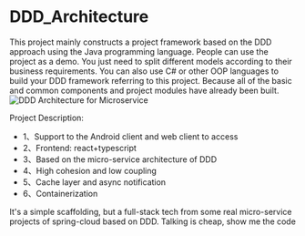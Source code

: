 # DDD_Architecture
This project mainly constructs a project framework based on the DDD approach using the Java programming language. People can use the project as a demo. You just need to split different models according to their business requirements. You can also use C# or other OOP languages to build your DDD framework referring to this project. Because all of the basic and common components and project modules have already been built.
![DDD Architecture for Microservice](https://pic.imgdb.cn/item/651651ecc458853aeff197d6.jpg)

Project Description:
- 1、Support to the Android client and web client to access
- 2、Frontend: react+typescript
- 3、Based on the micro-service architecture of DDD
- 4、High cohesion and low coupling
- 5、Cache layer and async notification
- 6、Containerization

It's a simple scaffolding, but a full-stack tech from some real micro-service projects of spring-cloud based on DDD. Talking is cheap, show me the code
